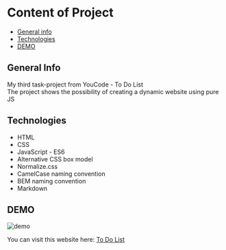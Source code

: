 # Content of Project
* [General info](#general-info)
* [Technologies](#technologies)
* [DEMO](#DEMO)

## General Info
My third task-project from YouCode - To Do List \
The project shows the possibility of creating a dynamic website using pure JS


## Technologies
<ul>
<li>HTML</li>
<li>CSS</li>
<li>JavaScript - ES6</li>
<li>Alternative CSS box model</li>
<li>Normalize.css</li>
<li>CamelCase naming convention</li>
<li>BEM naming convention</li>
<li>Markdown</li>
</ul>

## DEMO
![demo](https://bartekkamela.github.io/to-do-list/images/demo.gif)

You can visit this website here: [To Do List](https://bartekkamela.github.io/to-do-list)